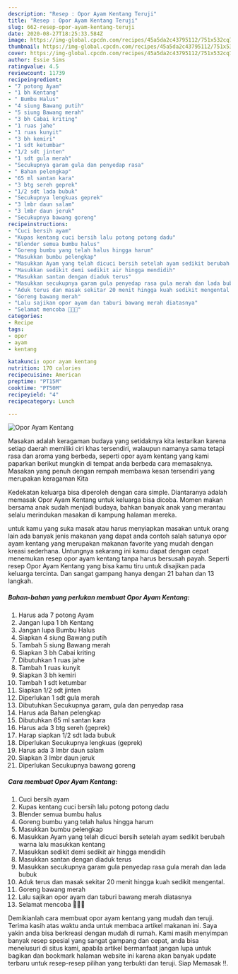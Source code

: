 ```yaml
---
description: "Resep : Opor Ayam Kentang Teruji"
title: "Resep : Opor Ayam Kentang Teruji"
slug: 662-resep-opor-ayam-kentang-teruji
date: 2020-08-27T18:25:33.584Z
image: https://img-global.cpcdn.com/recipes/45a5da2c43795112/751x532cq70/opor-ayam-kentang-foto-resep-utama.jpg
thumbnail: https://img-global.cpcdn.com/recipes/45a5da2c43795112/751x532cq70/opor-ayam-kentang-foto-resep-utama.jpg
cover: https://img-global.cpcdn.com/recipes/45a5da2c43795112/751x532cq70/opor-ayam-kentang-foto-resep-utama.jpg
author: Essie Sims
ratingvalue: 4.5
reviewcount: 11739
recipeingredient:
- "7 potong Ayam"
- "1 bh Kentang"
- " Bumbu Halus"
- "4 siung Bawang putih"
- "5 siung Bawang merah"
- "3 bh Cabai kriting"
- "1 ruas jahe"
- "1 ruas kunyit"
- "3 bh kemiri"
- "1 sdt ketumbar"
- "1/2 sdt jinten"
- "1 sdt gula merah"
- "Secukupnya garam gula dan penyedap rasa"
- " Bahan pelengkap"
- "65 ml santan kara"
- "3 btg sereh geprek"
- "1/2 sdt lada bubuk"
- "Secukupnya lengkuas geprek"
- "3 lmbr daun salam"
- "3 lmbr daun jeruk"
- "Secukupnya bawang goreng"
recipeinstructions:
- "Cuci bersih ayam"
- "Kupas kentang cuci bersih lalu potong potong dadu"
- "Blender semua bumbu halus"
- "Goreng bumbu yang telah halus hingga harum"
- "Masukkan bumbu pelengkap"
- "Masukkan Ayam yang telah dicuci bersih setelah ayam sedikit berubah warna lalu masukkan kentang"
- "Masukkan sedikit demi sedikit air hingga mendidih"
- "Masukkan santan dengan diaduk terus"
- "Masukkan secukupnya garam gula penyedap rasa gula merah dan lada bubuk"
- "Aduk terus dan masak sekitar 20 menit hingga kuah sedikit mengental."
- "Goreng bawang merah"
- "Lalu sajikan opor ayam dan taburi bawang merah diatasnya"
- "Selamat mencoba 👩🏻‍🍳"
categories:
- Recipe
tags:
- opor
- ayam
- kentang

katakunci: opor ayam kentang 
nutrition: 170 calories
recipecuisine: American
preptime: "PT15M"
cooktime: "PT50M"
recipeyield: "4"
recipecategory: Lunch

---
```



![Opor Ayam Kentang](https://img-global.cpcdn.com/recipes/45a5da2c43795112/751x532cq70/opor-ayam-kentang-foto-resep-utama.jpg)

Masakan adalah keragaman budaya yang setidaknya kita lestarikan karena setiap daerah memiliki ciri khas tersendiri, walaupun namanya sama tetapi rasa dan aroma yang berbeda, seperti opor ayam kentang yang kami paparkan berikut mungkin di tempat anda berbeda cara memasaknya. Masakan yang penuh dengan rempah membawa kesan tersendiri yang merupakan keragaman Kita

Kedekatan keluarga bisa diperoleh dengan cara simple. Diantaranya adalah memasak Opor Ayam Kentang untuk keluarga bisa dicoba. Momen makan bersama anak sudah menjadi budaya, bahkan banyak anak yang merantau selalu merindukan masakan di kampung halaman mereka.



untuk kamu yang suka masak atau harus menyiapkan masakan untuk orang lain ada banyak jenis makanan yang dapat anda contoh salah satunya opor ayam kentang yang merupakan makanan favorite yang mudah dengan kreasi sederhana. Untungnya sekarang ini kamu dapat dengan cepat menemukan resep opor ayam kentang tanpa harus bersusah payah.
Seperti resep Opor Ayam Kentang yang bisa kamu tiru untuk disajikan pada keluarga tercinta. Dan sangat gampang hanya dengan 21 bahan dan 13 langkah.


<!--inarticleads1-->

##### Bahan-bahan yang perlukan membuat Opor Ayam Kentang:

1. Harus ada 7 potong Ayam
1. Jangan lupa 1 bh Kentang
1. Jangan lupa  Bumbu Halus
1. Siapkan 4 siung Bawang putih
1. Tambah 5 siung Bawang merah
1. Siapkan 3 bh Cabai kriting
1. Dibutuhkan 1 ruas jahe
1. Tambah 1 ruas kunyit
1. Siapkan 3 bh kemiri
1. Tambah 1 sdt ketumbar
1. Siapkan 1/2 sdt jinten
1. Diperlukan 1 sdt gula merah
1. Dibutuhkan Secukupnya garam, gula dan penyedap rasa
1. Harus ada  Bahan pelengkap
1. Dibutuhkan 65 ml santan kara
1. Harus ada 3 btg sereh (geprek)
1. Harap siapkan 1/2 sdt lada bubuk
1. Diperlukan Secukupnya lengkuas (geprek)
1. Harus ada 3 lmbr daun salam
1. Siapkan 3 lmbr daun jeruk
1. Diperlukan Secukupnya bawang goreng




<!--inarticleads2-->

##### Cara membuat  Opor Ayam Kentang:

1. Cuci bersih ayam
1. Kupas kentang cuci bersih lalu potong potong dadu
1. Blender semua bumbu halus
1. Goreng bumbu yang telah halus hingga harum
1. Masukkan bumbu pelengkap
1. Masukkan Ayam yang telah dicuci bersih setelah ayam sedikit berubah warna lalu masukkan kentang
1. Masukkan sedikit demi sedikit air hingga mendidih
1. Masukkan santan dengan diaduk terus
1. Masukkan secukupnya garam gula penyedap rasa gula merah dan lada bubuk
1. Aduk terus dan masak sekitar 20 menit hingga kuah sedikit mengental.
1. Goreng bawang merah
1. Lalu sajikan opor ayam dan taburi bawang merah diatasnya
1. Selamat mencoba 👩🏻‍🍳




Demikianlah cara membuat opor ayam kentang yang mudah dan teruji. Terima kasih atas waktu anda untuk membaca artikel makanan ini. Saya yakin anda bisa berkreasi dengan mudah di rumah. Kami masih menyimpan banyak resep spesial yang sangat gampang dan cepat, anda bisa menelusuri di situs kami, apabila artikel bermanfaat jangan lupa untuk bagikan dan bookmark halaman website ini karena akan banyak update terbaru untuk resep-resep pilihan yang terbukti dan teruji. Siap Memasak !!. 
